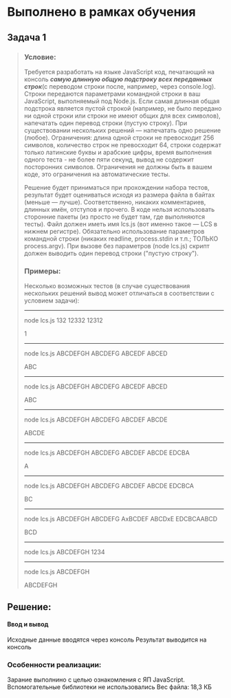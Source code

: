 # Выполнено в рамках обучения
 ## Задача 1
> ### Условие: 
> Требуется разработать на языке JavaScript код, печатающий на консоль ***самую длинную общую подстроку всех переданных строк***(с переводом строки после, например, через console.log). Строки передаются параметрами командной строки в ваш JavaScript, выполняемый под Node.js. Если самая длинная общая подстрока является пустой строкой (например, не было передано ни одной  строки или строки не имеют общих для всех символов), напечатать один перевод строки (пустую строку). При существовании  нескольких решений — напечатать одно решение (любое). Ограничения: длина одной строки не превосходит 256 символов,  количество строк не превосходит 64, строки содержат только латинские буквы и арабские цифры, время выполнения одного теста - не более пяти секунд, вывод не содержит посторонних символов. Ограничения не должны быть в вашем коде, это ограничения на автоматические тесты.
> 
> Решение будет приниматься при прохождении набора тестов, результат будет оцениваться исходя из размера файла в байтах (меньше — лучше). Соответственно, никаких комментариев, длинных имён, отступов и прочего. В коде нельзя использовать сторонние пакеты (из просто не будет там, где выполняются тесты). Файл должен иметь имя lcs.js (вот именно такое — LCS в нижнем регистре). Обязательно использование параметров командной  строки (никаких readline, process.stdin и т.п.; ТОЛЬКО process.argv). При вызове без параметров (node lcs.js) скрипт должен выводить один перевод строки ("пустую строку").
> 
> ### Примеры:
> Несколько возможных тестов (в случае существования нескольких решений вывод может отличаться в соответствии с условием задачи):
> ***
> node lcs.js 132 12332 12312
> 
> 1
> ***
> node lcs.js ABCDEFGH ABCDEFG ABCEDF ABCED
> 
> ABC
> ***
> node lcs.js ABCDEFGH ABCDEFG ABCEDF ABCED
> 
> ABC
> ***
> node lcs.js ABCDEFGH ABCDEFG ABCDEF ABCDE
> 
> ABCDE
> ***
> node lcs.js ABCDEFGH ABCDEFG ABCDEF ABCDE EDCBA
> 
> A
> ***
> node lcs.js ABCDEFGH ABCDEFG ABCDEF ABCDE EDCBCA
> 
> BC
> ***
> node lcs.js ABCDEFGH ABCDEFG AxBCDEF ABCDxE EDCBCAABCD
> 
> BCD
> ***
> node lcs.js ABCDEFGH 1234
> 
> 
> ***
> node lcs.js ABCDEFGH
> 
> ABCDEFGH

## Решение:
#### Ввод и вывод 
Исходные данные вводятся через консоль
Результат выводится на консоль

### Особенности реализации: 
Зарание выполнино с целью ознакомления с ЯП JavaScript. 
Вспомогательные библиотеки не использовались
Вес файла: 18,3 КБ
